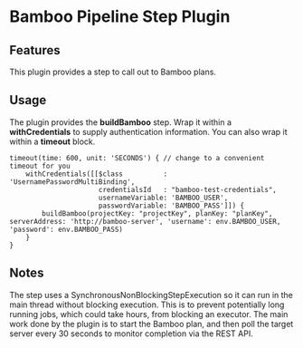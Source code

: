 # Bamboo Pipeline Step Plugin

## Features

This plugin provides a step to call out to Bamboo plans.

## Usage

The plugin provides the **buildBamboo** step.  Wrap it within a **withCredentials** to supply authentication
information.  You can also wrap it within a **timeout** block.

```
timeout(time: 600, unit: 'SECONDS') { // change to a convenient timeout for you
    withCredentials([[$class          : 'UsernamePasswordMultiBinding',
                      credentialsId   : "bamboo-test-credentials",
                      usernameVariable: 'BAMBOO_USER',
                      passwordVariable: 'BAMBOO_PASS']]) {
        buildBamboo(projectKey: "projectKey", planKey: "planKey", serverAddress: 'http://bamboo-server', 'username': env.BAMBOO_USER, 'password': env.BAMBOO_PASS)
    }
}
```

## Notes

The step uses a SynchronousNonBlockingStepExecution so it can run in the main thread without blocking execution.  This
is to prevent potentially long running jobs, which could take hours, from blocking an executor.  The main work done by
the plugin is to start the Bamboo plan, and then poll the target server every 30 seconds to monitor completion via the
REST API.